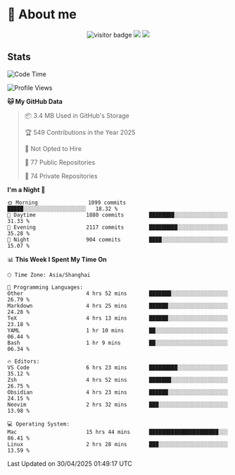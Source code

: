 <!-- ![](https://youpai.roccoshi.top/img/20200804214216.png) -->

# 🧐 About me
 
<p align="center">
<img src="https://visitor-badge.laobi.icu/badge?page_id=Lincest.Lincest&title=hits" alt="visitor badge"/>
<a href="mailto:imroccoshi@gmail.com"><img src="https://img.shields.io/badge/gmail-imroccoshi%40gmail.com-red"></a>
<a href="https://blog.roccoshi.top"><img src="https://img.shields.io/badge/blog-roccoshi-green"></a>
</p>

## Stats

<!--START_SECTION:waka-->
![Code Time](http://img.shields.io/badge/Code%20Time-2%2C488%20hrs%2052%20mins-blue)

![Profile Views](http://img.shields.io/badge/Profile%20Views-7-blue)

**🐱 My GitHub Data** 

> 📦 3.4 MB Used in GitHub's Storage 
 > 
> 🏆 549 Contributions in the Year 2025
 > 
> 🚫 Not Opted to Hire
 > 
> 📜 77 Public Repositories 
 > 
> 🔑 74 Private Repositories 
 > 
**I'm a Night 🦉** 

```text
🌞 Morning                1099 commits        █████░░░░░░░░░░░░░░░░░░░░   18.32 % 
🌆 Daytime                1880 commits        ████████░░░░░░░░░░░░░░░░░   31.33 % 
🌃 Evening                2117 commits        █████████░░░░░░░░░░░░░░░░   35.28 % 
🌙 Night                  904 commits         ████░░░░░░░░░░░░░░░░░░░░░   15.07 % 
```


📊 **This Week I Spent My Time On** 

```text
🕑︎ Time Zone: Asia/Shanghai

💬 Programming Languages: 
Other                    4 hrs 52 mins       ███████░░░░░░░░░░░░░░░░░░   26.79 % 
Markdown                 4 hrs 25 mins       ██████░░░░░░░░░░░░░░░░░░░   24.28 % 
TeX                      4 hrs 13 mins       ██████░░░░░░░░░░░░░░░░░░░   23.18 % 
YAML                     1 hr 10 mins        ██░░░░░░░░░░░░░░░░░░░░░░░   06.44 % 
Bash                     1 hr 9 mins         ██░░░░░░░░░░░░░░░░░░░░░░░   06.34 % 

🔥 Editors: 
VS Code                  6 hrs 23 mins       █████████░░░░░░░░░░░░░░░░   35.12 % 
Zsh                      4 hrs 52 mins       ███████░░░░░░░░░░░░░░░░░░   26.75 % 
Obsidian                 4 hrs 23 mins       ██████░░░░░░░░░░░░░░░░░░░   24.15 % 
Neovim                   2 hrs 32 mins       ███░░░░░░░░░░░░░░░░░░░░░░   13.98 % 

💻 Operating System: 
Mac                      15 hrs 44 mins      ██████████████████████░░░   86.41 % 
Linux                    2 hrs 28 mins       ███░░░░░░░░░░░░░░░░░░░░░░   13.59 % 
```


 Last Updated on 30/04/2025 01:49:17 UTC
<!--END_SECTION:waka-->


